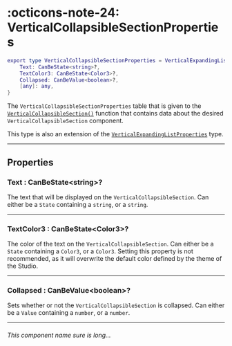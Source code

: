 <h1 class="api-header" markdown>
    <span class="api-icon" markdown>:octicons-note-24:</span>
    <span class="api-title">VerticalCollapsibleSectionProperties</span>
</h1>

```lua
export type VerticalCollapsibleSectionProperties = VerticalExpandingListProperties & {
	Text: CanBeState<string>?,
	TextColor3: CanBeState<Color3>?,
	Collapsed: CanBeValue<boolean>?,
	[any]: any,
}
```

The `VerticalCollapsibleSectionProperties` table that is given to the [`VerticalCollapsibleSection()`](../members/VerticalCollapsibleSection.md) function that contains data about the desired `VerticalCollapsibleSection` component.

This type is also an extension of the [`VerticalExpandingListProperties`](../types/VerticalExpandingList.md) type.

----

## Properties

<h3 markdown>
	Text
	<span class="api-property-type">
		: CanBeState&lt;string&gt;?
	</span>
</h3>

The text that will be displayed on the `VerticalCollapsibleSection`. Can either be a `State` containing a `string`, or a `string`.

----

<h3 markdown>
	TextColor3
	<span class="api-property-type">
		: CanBeState&lt;Color3&gt;?
	</span>
</h3>

The color of the text on the `VerticalCollapsibleSection`. Can either be a `State` containing a `Color3`, or a `Color3`. Setting this property is not recommended, as it will overwrite the default color defined by the theme of the Studio.

----

<h3 markdown>
	Collapsed
	<span class="api-property-type">
		: CanBeValue&lt;boolean&gt;?
	</span>
</h3>

Sets whether or not the `VerticalCollapsibleSection` is collapsed. Can either be a `Value` containing a `number`, or a `number`.

----

<h6>This component name sure is long...</h6>